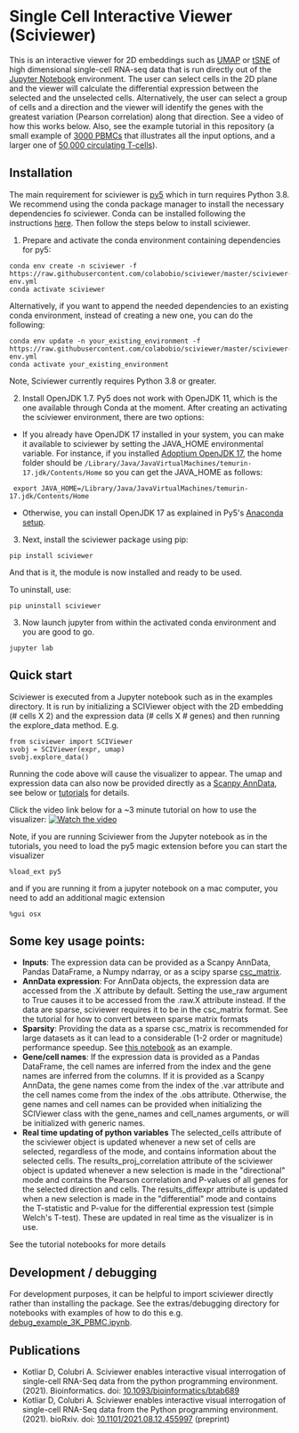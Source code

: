 # Single Cell Interactive Viewer (Sciviewer)

This is an interactive viewer for 2D embeddings such as [UMAP](https://umap-learn.readthedocs.io/en/latest/) or [tSNE](https://lvdmaaten.github.io/tsne/) of high dimensional single-cell RNA-seq data that is run directly out of the [Jupyter Notebook](https://jupyter.org/) environment. The user can select cells in the 2D plane and the viewer will calculate the differential expression between the selected and the unselected cells. Alternatively, the user can select a group of cells and a direction and the viewer will identify the genes with the greatest variation (Pearson correlation) along that direction. See a video of how this works below. Also, see the example tutorial in this repository (a small example of [3000 PBMCs](tutorials/sciviewer_example_3K_PBMC.ipynb) that illustrates all the input options, and a larger one of [50,000 circulating T-cells](tutorials/sciviewer_example_50K_Tcell.ipynb)).

## Installation

The main requirement for sciviewer is [py5](http://py5.ixora.io/install/) which in turn requires Python 3.8. We recommend using the conda package manager to install the necessary dependencies fo sciviewer. Conda can be installed following the instructions [here](https://docs.conda.io/en/latest/miniconda.html). Then follow the steps below to install sciviewer.

1. Prepare and activate the conda environment containing dependencies for py5:

```
conda env create -n sciviewer -f https://raw.githubusercontent.com/colabobio/sciviewer/master/sciviewer-env.yml
conda activate sciviewer
```
Alternatively, if you want to append the needed dependencies to an existing conda environment, instead of creating a new one, you can do the following:

```
conda env update -n your_existing_environment -f https://raw.githubusercontent.com/colabobio/sciviewer/master/sciviewer-env.yml
conda activate your_existing_environment
```

Note, Sciviewer currently requires Python 3.8 or greater.

2. Install OpenJDK 1.7. Py5 does not work with OpenJDK 11, which is the one available through Conda at the moment. After creating an activating the sciviewer environment, there are two options:

* If you already have OpenJDK 17 installed in your system, you can make it available to sciviewer by setting the JAVA_HOME environmental variable. For instance, if you installed [Adoptium OpenJDK 17](Adoptium), the home folder should be ```/Library/Java/JavaVirtualMachines/temurin-17.jdk/Contents/Home``` so you can get the JAVA_HOME as follows:

```
 export JAVA_HOME=/Library/Java/JavaVirtualMachines/temurin-17.jdk/Contents/Home
```

* Otherwise, you can install OpenJDK 17 as explained in Py5's [Anaconda setup](http://py5.ixora.io/content/install.html#brief-steps).


3. Next, install the sciviewer package using pip:
```
pip install sciviewer
```

And that is it, the module is now installed and ready to be used.

To uninstall, use:
```
pip uninstall sciviewer
```

3. Now launch jupyter from within the activated conda environment and you are good to go.

```
jupyter lab
```

## Quick start

Sciviewer is executed from a Jupyter notebook such as in the examples directory. It is run by initializing a SCIViewer object with the 2D embedding (# cells X 2) and the expression data (# cells X # genes) and then running the explore_data method. E.g.

```
from sciviewer import SCIViewer
svobj = SCIViewer(expr, umap)
svobj.explore_data()
```

Running the code above will cause the visualizer to appear. The umap and expression data can also now be provided directly as a [Scanpy AnnData](https://scanpy.readthedocs.io/en/stable/usage-principles.html#anndata), see below or [tutorials](./tutorials/sciviewer_example_3K_PBMC.ipynb) for details.

Click the video link below for a ~3 minute tutorial on how to use the visualizer:
[![Watch the video](https://img.youtube.com/vi/YgvMmvgFFE0/maxresdefault.jpg)](https://youtu.be/YgvMmvgFFE0)

Note, if you are running Sciviewer from the Jupyter notebook as in the tutorials, you need to load the py5 magic extension before you can start the visualizer

```
%load_ext py5
```

and if you are running it from a jupyter notebook on a mac computer, you need to add an additional magic extension

```
%gui osx
```

## Some key usage points:
 - __Inputs__: The expression data can be provided as a Scanpy AnnData, Pandas DataFrame, a Numpy ndarray, or as a scipy sparse [csc_matrix](https://docs.scipy.org/doc/scipy/reference/generated/scipy.sparse.csr_matrix.html).
 - __AnnData expression__: For AnnData objects, the expression data are accessed from the .X attribute by default. Setting the use_raw argument to True causes it to be accessed from the .raw.X attribute instead. If the data are sparse, sciviewer requires it to be in the csc_matrix format. See the tutorial for how to convert between sparse matrix formats
 - __Sparsity__: Providing the data as a sparse csc_matrix is recommended for large datasets as it can lead to a considerable (1-2 order or magnitude) performance speedup. See [this notebook](./tutorials/sciviewer_example_3K_PBMC.ipynb) as an example.
 - __Gene/cell names__: If the expression data is provided as a Pandas DataFrame, the cell names are inferred from the index and the gene names are inferred from the columns. If it is provided as a Scanpy AnnData, the gene names come from the index of the .var attribute and the cell names come from the index of the .obs attribute. Otherwise, the gene names and cell names can be provided when initializing the SCIViewer class with the gene_names and cell_names arguments, or will be initialized with generic names. 
 - __Real time updating of python variables__ The selected_cells attribute of the sciviewer object is updated whenever a new set of cells are selected, regardless of the mode, and contains information about the selected cells. The results_proj_correlation attribute of the sciviewer object is updated whenever a new selection is made in the "directional" mode and contains the Pearson correlation and P-values of all genes for the selected direction and cells. The results_diffexpr attribute is updated when a new selection is made in the "differential" mode and contains the T-statistic and P-value for the differential expression test (simple Welch's T-test). These are updated in real time as the visualizer is in use.

See the tutorial notebooks for more details

## Development / debugging

For development purposes, it can be helpful to import sciviewer directly rather than installing the package. See the extras/debugging directory for notebooks with examples of how to do this e.g. [debug_example_3K_PBMC.ipynb](extras/debugging/debug_example_3K_PBMC.ipynb).

## Publications

* Kotliar D, Colubri A. Sciviewer enables interactive visual interrogation of single-cell RNA-Seq data from the python programming environment. (2021). Bioinformatics. doi: [10.1093/bioinformatics/btab689](https://academic.oup.com/bioinformatics/article/37/21/3961/6380550)
* Kotliar D, Colubri A. Sciviewer enables interactive visual interrogation of single-cell RNA-Seq data from the Python programming environment. (2021). bioRxiv. doi: [10.1101/2021.08.12.455997](https://www.biorxiv.org/content/10.1101/2021.08.12.455997v1) (preprint)
